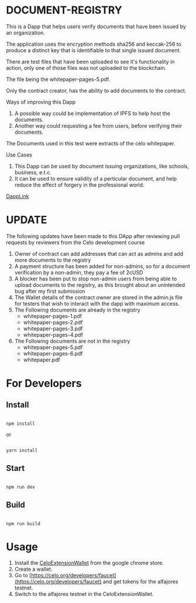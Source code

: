 # DOCUMENT-REGISTRY

This is a Dapp that helps users verify documents that have been issued by an organization. 

The application uses the encryption methods sha256 and keccak-256 to produce a distinct key that is identifiable to that single issued document.

There are test files that have been uploaded to see it's functionality in action, only one of those files was not uploaded to the blockchain.

The file being the whitepaper-pages-5.pdf.

Only the contract creator, has the ability to add documents to the contract.

Ways of improving this Dapp
1. A possible way could be implementation of IPFS to help host the documents.
2. Another way could requesting a fee from users, before verifying their documents.

The Documents used in this test were extracts of the celo whitepaper.

Use Cases
1. This Dapp can be used by document issuing organizations, like schools, business, e.t.c.
2. It can be used to ensure validity of a perticular document, and help reduce the effect of forgery in the professional world.

[DappLink](https://tamara-ebi-pere-victor.github.io/Document-Registry/)

# UPDATE
The following updates have been made to this DApp after reviewing pull requests by reviewers from the Celo development course
1. Owner of contract can add addresses that can act as admins and add more documents to the registry
2. A payment structure has been added for non-admins, so for a document verification by a non-admin, they pay a fee of 2cUSD
3. A blocker has been put to stop non-admin users from being able to upload documents to the registry, as this brought about an unintended bug after my first submission
4. The Wallet details of the contract owner are stored in the admin.js file for testers that wish to interact with the dapp with maximum access. 
5. The Following documents are already in the registry
      * whitepaper-pages-1.pdf
      * whitepaper-pages-2.pdf
      * whitepaper-pages-3.pdf
      * whitepaper-pages-4.pdf
6. The Following documents are not in the registry
      * whitepaper-pages-5.pdf
      * whitepaper-pages-6.pdf
      * whitepaper.pdf 


# For Developers
## Install

```

npm install

```

or 

```

yarn install

```

## Start

```

npm run dev

```

## Build

```

npm run build

```

# Usage
1. Install the [CeloExtensionWallet](https://chrome.google.com/webstore/detail/celoextensionwallet/kkilomkmpmkbdnfelcpgckmpcaemjcdh?hl=en) from the google chrome store.
2. Create a wallet.
3. Go to [https://celo.org/developers/faucet](https://celo.org/developers/faucet) and get tokens for the alfajores testnet.
4. Switch to the alfajores testnet in the CeloExtensionWallet.
